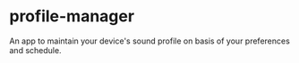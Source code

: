 # profile-manager

An app to maintain your device's sound profile on basis of your preferences and schedule.
